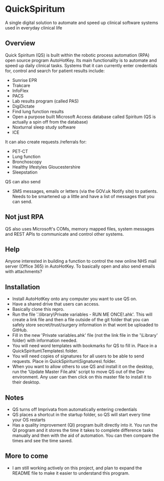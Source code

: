 # QuickSpiritum
A single digital solution to automate and speed up clinical software systems used in everyday clinical life

## Overview
Quick Spiritum (QS) is built within the robotic process automation (RPA) open source program AutoHotKey. Its main functionality is to automate and speed up daily clinical tasks. Systems that it can currently enter credentials for, control and search for patient results include:

* Sunrise EPR
* Trakcare
* InfoFlex 
* PACS 
* Lab results program (called PAS) 
* DigiDictate 
* Find lung function results 
* Open a purpose built Microsoft Access database called Spiritum (QS is actually a spin off from the database) 
* Noxturnal sleep study software 
* ICE 

It can also create requests /referrals for:

* PET-CT
* Lung function
* Bronchoscopy
* Healthy lifestyles Gloucestershire
* Sleepstation

QS can also send
* SMS messages, emails or letters (via the GOV.uk Notify site) to patients. Needs to be smartened up a little and have a list of messages that you can send.

## Not just RPA
QS also uses Microsoft's COMs, memory mapped files, system messages and REST APIs to communicate and control other systems.

## Help
Anyone interested in building a function to control the new online NHS mail server (Office 365) in AutoHotKey. To basically open and also send emails with attachments?

## Installation
* Install AutoHotKey onto any computer you want to use QS on.
* Have a shared drive that users can access.
* Basically clone this repro.
* Run the file '.\library\Private variables - RUN ME ONCE!.ahk'. This will create a link file and then a file outside of the git folder that you can safely store secret/trust/surgery information in that wont be uploaded to GitHub.
* Fill in the new 'Private variables.ahk' file (not the link file in the '\Library' folder) with information needed.
* You will need word templates with bookmarks for QS to fill in. Place in a QuickSpiritum\Templates\ folder. 
* You will need copies of signatures for all users to be able to send requests. Place in QuickSpiritum\Signatures\ folder.
* When you want to allow others to use QS and install it on the desktop, run the 'Update Master File.ahk' script to move QS out of the Dev environment. Any user can then click on this master file to install it to their desktop.


## Notes
* QS turns off Imprivata from automatically entering credentials
* QS places a shortcut in the startup folder, so QS will start every time your OS restarts
* Has a quality improvement (QI) program built directly into it. You run the QI program and it stores the time it takes to complete difference tasks manually and then with the aid of automation. You can then compare the times and see the time saved. 
## More to come
* I am still working actively on this project, and plan to expand the README file to make it easier to understand this program.
